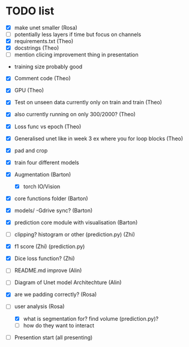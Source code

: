 # TODO list
- [x] make unet smaller (Rosa)
- [ ] potentially less layers if time but focus on channels
- [x] requirements.txt (Theo)
- [x] docstrings (Theo)
- [ ] mention clicing improvement thing in presentation
- training size probably good
- [x] Comment code (Theo)


- [x] GPU (Theo)
- [x] Test on unseen data currently only on train and train (Theo)
- [x] also currently running on only 300/2000? (Theo)
- [x] Loss func vs epoch (Theo)
- [x] Generalised unet like in week 3 ex where you for loop blocks (Theo)
- [x] pad and crop
- [x] train four different models

- [x] Augmentation (Barton)
    - [x] torch IO/Vision
- [x] core functions folder (Barton)
- [x] models/ -Gdrive sync? (Barton)
- [x] prediction core module with visualisation (Barton)

- [ ] clipping? histogram or other (prediction.py) (Zhi)
- [x] f1 score (Zhi) (prediction.py)
- [x] Dice loss function? (Zhi)

- [ ] README.md improve (Alin)
- [ ] Diagram of Unet model Architechture (Alin)

- [x] are we padding correctly? (Rosa)
- [ ] user analysis (Rosa)
  - [x] what is segmentation for? find volume (prediction.py)?
  - [ ] how do they want to interact

- [ ] Presention start (all presenting)

